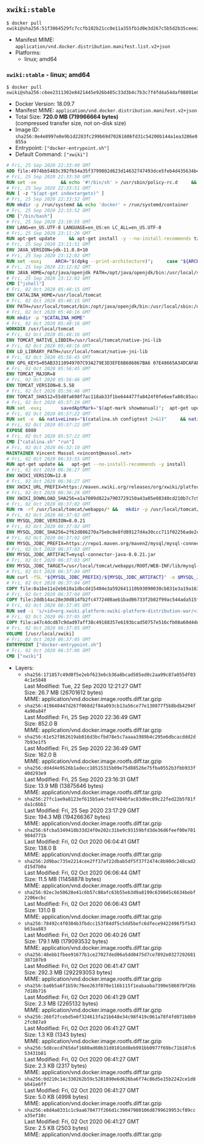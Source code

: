 ## `xwiki:stable`

```console
$ docker pull xwiki@sha256:51f3864529fc7ccfb102b21cc0e11a355fb1d0e3d267c5b5d2b35ceee2a55888
```

-	Manifest MIME: `application/vnd.docker.distribution.manifest.list.v2+json`
-	Platforms:
	-	linux; amd64

### `xwiki:stable` - linux; amd64

```console
$ docker pull xwiki@sha256:c6ee2311302e8421445e926b405c33d3b4c7b3c7f4fd4a54daf08891e09045f7
```

-	Docker Version: 18.09.7
-	Manifest MIME: `application/vnd.docker.distribution.manifest.v2+json`
-	Total Size: **720.0 MB (719966664 bytes)**  
	(compressed transfer size, not on-disk size)
-	Image ID: `sha256:8e4e8997e0e9b1d2283fc299b69d70261606fd31c54200b144a1ea3286e0855a`
-	Entrypoint: `["docker-entrypoint.sh"]`
-	Default Command: `["xwiki"]`

```dockerfile
# Fri, 25 Sep 2020 22:33:49 GMT
ADD file:4974bb5483c392fb54a35f3799802d623d14632747493dce5feb4d435634b4ac in / 
# Fri, 25 Sep 2020 22:33:50 GMT
RUN set -xe 		&& echo '#!/bin/sh' > /usr/sbin/policy-rc.d 	&& echo 'exit 101' >> /usr/sbin/policy-rc.d 	&& chmod +x /usr/sbin/policy-rc.d 		&& dpkg-divert --local --rename --add /sbin/initctl 	&& cp -a /usr/sbin/policy-rc.d /sbin/initctl 	&& sed -i 's/^exit.*/exit 0/' /sbin/initctl 		&& echo 'force-unsafe-io' > /etc/dpkg/dpkg.cfg.d/docker-apt-speedup 		&& echo 'DPkg::Post-Invoke { "rm -f /var/cache/apt/archives/*.deb /var/cache/apt/archives/partial/*.deb /var/cache/apt/*.bin || true"; };' > /etc/apt/apt.conf.d/docker-clean 	&& echo 'APT::Update::Post-Invoke { "rm -f /var/cache/apt/archives/*.deb /var/cache/apt/archives/partial/*.deb /var/cache/apt/*.bin || true"; };' >> /etc/apt/apt.conf.d/docker-clean 	&& echo 'Dir::Cache::pkgcache ""; Dir::Cache::srcpkgcache "";' >> /etc/apt/apt.conf.d/docker-clean 		&& echo 'Acquire::Languages "none";' > /etc/apt/apt.conf.d/docker-no-languages 		&& echo 'Acquire::GzipIndexes "true"; Acquire::CompressionTypes::Order:: "gz";' > /etc/apt/apt.conf.d/docker-gzip-indexes 		&& echo 'Apt::AutoRemove::SuggestsImportant "false";' > /etc/apt/apt.conf.d/docker-autoremove-suggests
# Fri, 25 Sep 2020 22:33:51 GMT
RUN [ -z "$(apt-get indextargets)" ]
# Fri, 25 Sep 2020 22:33:52 GMT
RUN mkdir -p /run/systemd && echo 'docker' > /run/systemd/container
# Fri, 25 Sep 2020 22:33:52 GMT
CMD ["/bin/bash"]
# Fri, 25 Sep 2020 23:10:55 GMT
ENV LANG=en_US.UTF-8 LANGUAGE=en_US:en LC_ALL=en_US.UTF-8
# Fri, 25 Sep 2020 23:11:26 GMT
RUN apt-get update     && apt-get install -y --no-install-recommends tzdata curl ca-certificates fontconfig locales     && echo "en_US.UTF-8 UTF-8" >> /etc/locale.gen     && locale-gen en_US.UTF-8     && rm -rf /var/lib/apt/lists/*
# Fri, 25 Sep 2020 23:11:51 GMT
ENV JAVA_VERSION=jdk-11.0.8+10
# Fri, 25 Sep 2020 23:12:02 GMT
RUN set -eux;     ARCH="$(dpkg --print-architecture)";     case "${ARCH}" in        aarch64|arm64)          ESUM='fb27ea52ed901c14c9fe8ad2fc10b338b8cf47d6762571be1fe3fb7c426bab7c';          BINARY_URL='https://github.com/AdoptOpenJDK/openjdk11-binaries/releases/download/jdk-11.0.8%2B10/OpenJDK11U-jdk_aarch64_linux_hotspot_11.0.8_10.tar.gz';          ;;        armhf|armv7l)          ESUM='d00370967e4657e137cc511e81d6accbfdb08dba91e6268abef8219e735fbfc5';          BINARY_URL='https://github.com/AdoptOpenJDK/openjdk11-binaries/releases/download/jdk-11.0.8%2B10/OpenJDK11U-jdk_arm_linux_hotspot_11.0.8_10.tar.gz';          ;;        ppc64el|ppc64le)          ESUM='d206a63cd719b65717f7f20ee3fe49f0b8b2db922986b4811c828db57212699e';          BINARY_URL='https://github.com/AdoptOpenJDK/openjdk11-binaries/releases/download/jdk-11.0.8%2B10/OpenJDK11U-jdk_ppc64le_linux_hotspot_11.0.8_10.tar.gz';          ;;        s390x)          ESUM='5619e1437c7cd400169eb7f1c831c2635fdb2776a401147a2fc1841b01f83ed6';          BINARY_URL='https://github.com/AdoptOpenJDK/openjdk11-binaries/releases/download/jdk-11.0.8%2B10/OpenJDK11U-jdk_s390x_linux_hotspot_11.0.8_10.tar.gz';          ;;        amd64|x86_64)          ESUM='6e4cead158037cb7747ca47416474d4f408c9126be5b96f9befd532e0a762b47';          BINARY_URL='https://github.com/AdoptOpenJDK/openjdk11-binaries/releases/download/jdk-11.0.8%2B10/OpenJDK11U-jdk_x64_linux_hotspot_11.0.8_10.tar.gz';          ;;        *)          echo "Unsupported arch: ${ARCH}";          exit 1;          ;;     esac;     curl -LfsSo /tmp/openjdk.tar.gz ${BINARY_URL};     echo "${ESUM} */tmp/openjdk.tar.gz" | sha256sum -c -;     mkdir -p /opt/java/openjdk;     cd /opt/java/openjdk;     tar -xf /tmp/openjdk.tar.gz --strip-components=1;     rm -rf /tmp/openjdk.tar.gz;
# Fri, 25 Sep 2020 23:12:02 GMT
ENV JAVA_HOME=/opt/java/openjdk PATH=/opt/java/openjdk/bin:/usr/local/sbin:/usr/local/bin:/usr/sbin:/usr/bin:/sbin:/bin
# Fri, 25 Sep 2020 23:12:02 GMT
CMD ["jshell"]
# Fri, 02 Oct 2020 05:48:15 GMT
ENV CATALINA_HOME=/usr/local/tomcat
# Fri, 02 Oct 2020 05:48:15 GMT
ENV PATH=/usr/local/tomcat/bin:/opt/java/openjdk/bin:/usr/local/sbin:/usr/local/bin:/usr/sbin:/usr/bin:/sbin:/bin
# Fri, 02 Oct 2020 05:48:16 GMT
RUN mkdir -p "$CATALINA_HOME"
# Fri, 02 Oct 2020 05:48:16 GMT
WORKDIR /usr/local/tomcat
# Fri, 02 Oct 2020 05:48:16 GMT
ENV TOMCAT_NATIVE_LIBDIR=/usr/local/tomcat/native-jni-lib
# Fri, 02 Oct 2020 05:48:16 GMT
ENV LD_LIBRARY_PATH=/usr/local/tomcat/native-jni-lib
# Fri, 02 Oct 2020 05:56:45 GMT
ENV GPG_KEYS=05AB33110949707C93A279E3D3EFE6B686867BA6 07E48665A34DCAFAE522E5E6266191C37C037D42 47309207D818FFD8DCD3F83F1931D684307A10A5 541FBE7D8F78B25E055DDEE13C370389288584E7 61B832AC2F1C5A90F0F9B00A1C506407564C17A3 713DA88BE50911535FE716F5208B0AB1D63011C7 79F7026C690BAA50B92CD8B66A3AD3F4F22C4FED 9BA44C2621385CB966EBA586F72C284D731FABEE A27677289986DB50844682F8ACB77FC2E86E29AC A9C5DF4D22E99998D9875A5110C01C5A2F6059E7 DCFD35E0BF8CA7344752DE8B6FB21E8933C60243 F3A04C595DB5B6A5F1ECA43E3B7BBB100D811BBE F7DA48BB64BCB84ECBA7EE6935CD23C10D498E23
# Fri, 02 Oct 2020 05:56:45 GMT
ENV TOMCAT_MAJOR=8
# Fri, 02 Oct 2020 05:56:46 GMT
ENV TOMCAT_VERSION=8.5.58
# Fri, 02 Oct 2020 05:56:46 GMT
ENV TOMCAT_SHA512=55d8fa698f7ac118ab33f1be644477fa8424f0fe6eefa80c85acd4e3cbce5f1704ce3cf897dfcd42c5c95cd2ff3b559e774fb5b7ac7279dd6b803a9a2dd8cc8f
# Fri, 02 Oct 2020 05:57:19 GMT
RUN set -eux; 		savedAptMark="$(apt-mark showmanual)"; 	apt-get update; 	apt-get install -y --no-install-recommends 		gnupg dirmngr 		wget ca-certificates 	; 		ddist() { 		local f="$1"; shift; 		local distFile="$1"; shift; 		local mvnFile="${1:-}"; 		local success=; 		local distUrl=; 		for distUrl in 			"https://www.apache.org/dyn/closer.cgi?action=download&filename=$distFile" 			"https://www-us.apache.org/dist/$distFile" 			"https://www.apache.org/dist/$distFile" 			"https://archive.apache.org/dist/$distFile" 			${mvnFile:+"https://repo1.maven.org/maven2/org/apache/tomcat/tomcat/$mvnFile"} 		; do 			if wget -O "$f" "$distUrl" && [ -s "$f" ]; then 				success=1; 				break; 			fi; 		done; 		[ -n "$success" ]; 	}; 		ddist 'tomcat.tar.gz' "tomcat/tomcat-$TOMCAT_MAJOR/v$TOMCAT_VERSION/bin/apache-tomcat-$TOMCAT_VERSION.tar.gz" "$TOMCAT_VERSION/tomcat-$TOMCAT_VERSION.tar.gz"; 	echo "$TOMCAT_SHA512 *tomcat.tar.gz" | sha512sum --strict --check -; 	ddist 'tomcat.tar.gz.asc' "tomcat/tomcat-$TOMCAT_MAJOR/v$TOMCAT_VERSION/bin/apache-tomcat-$TOMCAT_VERSION.tar.gz.asc" "$TOMCAT_VERSION/tomcat-$TOMCAT_VERSION.tar.gz.asc"; 	export GNUPGHOME="$(mktemp -d)"; 	for key in $GPG_KEYS; do 		gpg --batch --keyserver ha.pool.sks-keyservers.net --recv-keys "$key"; 	done; 	gpg --batch --verify tomcat.tar.gz.asc tomcat.tar.gz; 	tar -xf tomcat.tar.gz --strip-components=1; 	rm bin/*.bat; 	rm tomcat.tar.gz*; 	command -v gpgconf && gpgconf --kill all || :; 	rm -rf "$GNUPGHOME"; 		mv webapps webapps.dist; 	mkdir webapps; 		nativeBuildDir="$(mktemp -d)"; 	tar -xf bin/tomcat-native.tar.gz -C "$nativeBuildDir" --strip-components=1; 	apt-get install -y --no-install-recommends 		dpkg-dev 		gcc 		libapr1-dev 		libssl-dev 		make 	; 	( 		export CATALINA_HOME="$PWD"; 		cd "$nativeBuildDir/native"; 		gnuArch="$(dpkg-architecture --query DEB_BUILD_GNU_TYPE)"; 		aprConfig="$(command -v apr-1-config)"; 		./configure 			--build="$gnuArch" 			--libdir="$TOMCAT_NATIVE_LIBDIR" 			--prefix="$CATALINA_HOME" 			--with-apr="$aprConfig" 			--with-java-home="$JAVA_HOME" 			--with-ssl=yes; 		make -j "$(nproc)"; 		make install; 	); 	rm -rf "$nativeBuildDir"; 	rm bin/tomcat-native.tar.gz; 		apt-mark auto '.*' > /dev/null; 	[ -z "$savedAptMark" ] || apt-mark manual $savedAptMark > /dev/null; 	find "$TOMCAT_NATIVE_LIBDIR" -type f -executable -exec ldd '{}' ';' 		| awk '/=>/ { print $(NF-1) }' 		| sort -u 		| xargs -r dpkg-query --search 		| cut -d: -f1 		| sort -u 		| xargs -r apt-mark manual 	; 	apt-get purge -y --auto-remove -o APT::AutoRemove::RecommendsImportant=false; 	rm -rf /var/lib/apt/lists/*; 		find ./bin/ -name '*.sh' -exec sed -ri 's|^#!/bin/sh$|#!/usr/bin/env bash|' '{}' +; 		chmod -R +rX .; 	chmod 777 logs temp work
# Fri, 02 Oct 2020 05:57:22 GMT
RUN set -e 	&& nativeLines="$(catalina.sh configtest 2>&1)" 	&& nativeLines="$(echo "$nativeLines" | grep 'Apache Tomcat Native')" 	&& nativeLines="$(echo "$nativeLines" | sort -u)" 	&& if ! echo "$nativeLines" | grep -E 'INFO: Loaded( APR based)? Apache Tomcat Native library' >&2; then 		echo >&2 "$nativeLines"; 		exit 1; 	fi
# Fri, 02 Oct 2020 05:57:22 GMT
EXPOSE 8080
# Fri, 02 Oct 2020 05:57:22 GMT
CMD ["catalina.sh" "run"]
# Fri, 02 Oct 2020 06:32:10 GMT
MAINTAINER Vincent Massol <vincent@massol.net>
# Fri, 02 Oct 2020 06:33:55 GMT
RUN apt-get update &&   apt-get --no-install-recommends -y install     curl     libreoffice     unzip     procps &&   rm -rf /var/lib/apt/lists/*
# Fri, 02 Oct 2020 06:36:27 GMT
ENV XWIKI_VERSION=12.8
# Fri, 02 Oct 2020 06:36:27 GMT
ENV XWIKI_URL_PREFIX=https://maven.xwiki.org/releases/org/xwiki/platform/xwiki-platform-distribution-war/12.8
# Fri, 02 Oct 2020 06:36:28 GMT
ENV XWIKI_DOWNLOAD_SHA256=a1a7009d822a7903729150a43a05e08340cd210b7c7c9ee3b1f199530fb3d18d
# Fri, 02 Oct 2020 06:37:02 GMT
RUN rm -rf /usr/local/tomcat/webapps/* &&   mkdir -p /usr/local/tomcat/temp &&   mkdir -p /usr/local/xwiki/data &&   curl -fSL "${XWIKI_URL_PREFIX}/xwiki-platform-distribution-war-${XWIKI_VERSION}.war" -o xwiki.war &&   echo "$XWIKI_DOWNLOAD_SHA256 xwiki.war" | sha256sum -c - &&   unzip -d /usr/local/tomcat/webapps/ROOT xwiki.war &&   rm -f xwiki.war
# Fri, 02 Oct 2020 06:37:02 GMT
ENV MYSQL_JDBC_VERSION=8.0.21
# Fri, 02 Oct 2020 06:37:02 GMT
ENV MYSQL_JDBC_SHA256=2f62d886270a75ebc8e8fd89127d4a30ccc711f02256ade2cfb7090817132003
# Fri, 02 Oct 2020 06:37:02 GMT
ENV MYSQL_JDBC_PREFIX=https://repo1.maven.org/maven2/mysql/mysql-connector-java/8.0.21
# Fri, 02 Oct 2020 06:37:03 GMT
ENV MYSQL_JDBC_ARTIFACT=mysql-connector-java-8.0.21.jar
# Fri, 02 Oct 2020 06:37:03 GMT
ENV MYSQL_JDBC_TARGET=/usr/local/tomcat/webapps/ROOT/WEB-INF/lib/mysql-connector-java-8.0.21.jar
# Fri, 02 Oct 2020 06:37:04 GMT
RUN curl -fSL "${MYSQL_JDBC_PREFIX}/${MYSQL_JDBC_ARTIFACT}" -o $MYSQL_JDBC_TARGET &&   echo "$MYSQL_JDBC_SHA256 $MYSQL_JDBC_TARGET" | sha256sum -c -
# Fri, 02 Oct 2020 06:37:04 GMT
COPY file:0a1be11e2eb610a1dbcd415404e3a592641110b93090030cb831e3a19a163017 in /usr/local/tomcat/bin/ 
# Fri, 02 Oct 2020 06:37:04 GMT
COPY file:2ddb14ac28e30d814fb2fc4772408aeb1bad06733f2b02f99ac544ada515f776 in /usr/local/tomcat/webapps/ROOT/WEB-INF/hibernate.cfg.xml 
# Fri, 02 Oct 2020 06:37:05 GMT
RUN sed -i 's/<id>org.xwiki.platform:xwiki-platform-distribution-war/<id>org.xwiki.platform:xwiki-platform-distribution-docker/'   /usr/local/tomcat/webapps/ROOT/META-INF/extension.xed
# Fri, 02 Oct 2020 06:37:05 GMT
COPY file:a47c4dcd87c9dad97aff38c49188357e6193bcad50757e516cfb08a60d4de611 in /usr/local/bin/docker-entrypoint.sh 
# Fri, 02 Oct 2020 06:37:05 GMT
VOLUME [/usr/local/xwiki]
# Fri, 02 Oct 2020 06:37:05 GMT
ENTRYPOINT ["docker-entrypoint.sh"]
# Fri, 02 Oct 2020 06:37:06 GMT
CMD ["xwiki"]
```

-	Layers:
	-	`sha256:171857c49d0f5e2ebf623e6cb36a8bcad585ed0c2aa99c87a055df034c1e5848`  
		Last Modified: Tue, 22 Sep 2020 12:21:27 GMT  
		Size: 26.7 MB (26701612 bytes)  
		MIME: application/vnd.docker.image.rootfs.diff.tar.gzip
	-	`sha256:419640447d267f068d2f84a093cb13a56ce77e130877f5b8bdb4294f4a90a84f`  
		Last Modified: Fri, 25 Sep 2020 22:36:49 GMT  
		Size: 852.0 B  
		MIME: application/vnd.docker.image.rootfs.diff.tar.gzip
	-	`sha256:61e52f862619ab016d3bcfbd78e5c7aaaa1989b4c295e6dbcacddd2d7b93e1f5`  
		Last Modified: Fri, 25 Sep 2020 22:36:49 GMT  
		Size: 162.0 B  
		MIME: application/vnd.docker.image.rootfs.diff.tar.gzip
	-	`sha256:dd4d4e9526b1adecc10515315b09e75d88526e75fba0552b3fbb933f40d293e9`  
		Last Modified: Fri, 25 Sep 2020 23:16:31 GMT  
		Size: 13.9 MB (13875646 bytes)  
		MIME: application/vnd.docker.image.rootfs.diff.tar.gzip
	-	`sha256:27fc1ae9a8123ef615b5a4cfe87484bfac83d0ec89c22fed22b5f81fda1c6bb1`  
		Last Modified: Fri, 25 Sep 2020 23:17:29 GMT  
		Size: 194.3 MB (194266367 bytes)  
		MIME: application/vnd.docker.image.rootfs.diff.tar.gzip
	-	`sha256:6fcba5349418b33d24f0e202c31be9c93159bfd3de36d6feef00e701984d771b`  
		Last Modified: Fri, 02 Oct 2020 06:04:41 GMT  
		Size: 138.0 B  
		MIME: application/vnd.docker.image.rootfs.diff.tar.gzip
	-	`sha256:2d9bac735e2214cee2ff37af22dbab5df5f37f2474c8b90dc248cad2d15d7b0a`  
		Last Modified: Fri, 02 Oct 2020 06:06:44 GMT  
		Size: 11.5 MB (11458878 bytes)  
		MIME: application/vnd.docker.image.rootfs.diff.tar.gzip
	-	`sha256:02ec3e50628e41c6b57c88afc63b55eb3d9a8199c639845c6634bebf2206ecbc`  
		Last Modified: Fri, 02 Oct 2020 06:06:43 GMT  
		Size: 131.0 B  
		MIME: application/vnd.docker.image.rootfs.diff.tar.gzip
	-	`sha256:78492c4f0304b3fbdcc153f84df5c5dd5befc6dfece9422496f5f543b63aa883`  
		Last Modified: Fri, 02 Oct 2020 06:40:26 GMT  
		Size: 179.1 MB (179093532 bytes)  
		MIME: application/vnd.docker.image.rootfs.diff.tar.gzip
	-	`sha256:48ebb1fbee91677b1ce27027ded06a5dd0475d7ce7892e0327292681387107b9`  
		Last Modified: Fri, 02 Oct 2020 06:41:47 GMT  
		Size: 292.3 MB (292293053 bytes)  
		MIME: application/vnd.docker.image.rootfs.diff.tar.gzip
	-	`sha256:ba0b5a6f1b59c76ee263f070e116b115f1eabaaba7390e586079f26b7d18b716`  
		Last Modified: Fri, 02 Oct 2020 06:41:29 GMT  
		Size: 2.3 MB (2265132 bytes)  
		MIME: application/vnd.docker.image.rootfs.diff.tar.gzip
	-	`sha256:266f2fcebd5e6f324613fa21b648e34c98f419c061a78f4fd071b0b92fc087a9`  
		Last Modified: Fri, 02 Oct 2020 06:41:27 GMT  
		Size: 1.3 KB (1343 bytes)  
		MIME: application/vnd.docker.image.rootfs.diff.tar.gzip
	-	`sha256:5d8cecd765daf1680ad60b31d0101dd8eb991bb0977f69bc71b107c653431b81`  
		Last Modified: Fri, 02 Oct 2020 06:41:27 GMT  
		Size: 2.3 KB (2317 bytes)  
		MIME: application/vnd.docker.image.rootfs.diff.tar.gzip
	-	`sha256:0d210c14c330262b59c5281890e6d626ba6f74c86d5e15b2242ce1d8b641e6ff`  
		Last Modified: Fri, 02 Oct 2020 06:41:27 GMT  
		Size: 5.0 KB (4998 bytes)  
		MIME: application/vnd.docker.image.rootfs.diff.tar.gzip
	-	`sha256:e8d4a8331c1c9aa670477f266d1c39047980106d8799619953cf89cca35ef10c`  
		Last Modified: Fri, 02 Oct 2020 06:41:27 GMT  
		Size: 2.5 KB (2503 bytes)  
		MIME: application/vnd.docker.image.rootfs.diff.tar.gzip
